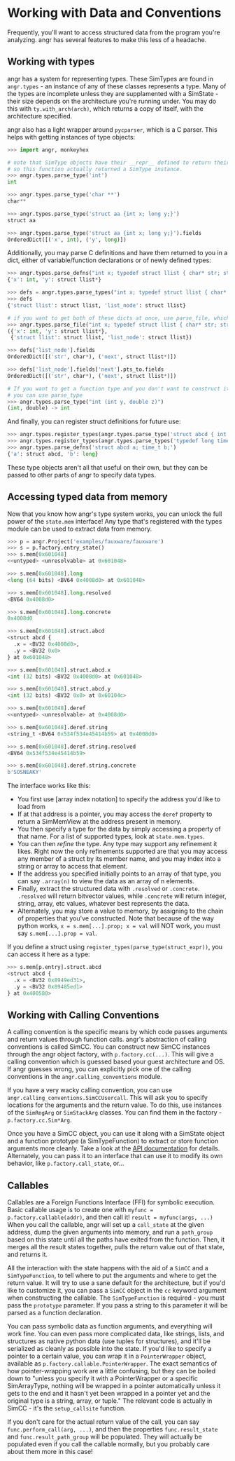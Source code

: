 Working with Data and Conventions
=================================

Frequently, you'll want to access structured data from the program you're analyzing.
angr has several features to make this less of a headache.

## Working with types

angr has a system for representing types.
These SimTypes are found in `angr.types` - an instance of any of these classes represents a type.
Many of the types are incomplete unless they are supplamented with a SimState - their size depends on the architecture you're running under.
You may do this with `ty.with_arch(arch)`, which returns a copy of itself, with the architecture specified.

angr also has a light wrapper around `pycparser`, which is a C parser.
This helps with getting instances of type objects:

```python
>>> import angr, monkeyhex

# note that SimType objects have their __repr__ defined to return their c type name,
# so this function actually returned a SimType instance.
>>> angr.types.parse_type('int')
int

>>> angr.types.parse_type('char **')
char**

>>> angr.types.parse_type('struct aa {int x; long y;}')
struct aa

>>> angr.types.parse_type('struct aa {int x; long y;}').fields
OrderedDict([('x', int), ('y', long)])
```

Additionally, you may parse C definitions and have them returned to you in a dict, either of variable/function declarations or of newly defined types:

```python
>>> angr.types.parse_defns("int x; typedef struct llist { char* str; struct llist *next; } list_node; list_node *y;")
{'x': int, 'y': struct llist*}

>>> defs = angr.types.parse_types("int x; typedef struct llist { char* str; struct llist *next; } list_node; list_node *y;")
>>> defs
{'struct llist': struct llist, 'list_node': struct llist}

# if you want to get both of these dicts at once, use parse_file, which returns both in a tuple.
>>> angr.types.parse_file("int x; typedef struct llist { char* str; struct llist *next; } list_node; list_node *y;")
({'x': int, 'y': struct llist*},
 {'struct llist': struct llist, 'list_node': struct llist})

>>> defs['list_node'].fields
OrderedDict([('str', char*), ('next', struct llist*)])

>>> defs['list_node'].fields['next'].pts_to.fields
OrderedDict([('str', char*), ('next', struct llist*)])

# If you want to get a function type and you don't want to construct it manually,
# you can use parse_type
>>> angr.types.parse_type("int (int y, double z)")
(int, double) -> int
```

And finally, you can register struct definitions for future use:

```python
>>> angr.types.register_types(angr.types.parse_type('struct abcd { int x; int y; }'))
>>> angr.types.register_types(angr.types.parse_types('typedef long time_t;'))
>>> angr.types.parse_defns('struct abcd a; time_t b;')
{'a': struct abcd, 'b': long}
```

These type objects aren't all that useful on their own, but they can be passed to other parts of angr to specify data types.

## Accessing typed data from memory

Now that you know how angr's type system works, you can unlock the full power of the `state.mem` interface!
Any type that's registered with the types module can be used to extract data from memory.

```python
>>> p = angr.Project('examples/fauxware/fauxware')
>>> s = p.factory.entry_state()
>>> s.mem[0x601048]
<<untyped> <unresolvable> at 0x601048>

>>> s.mem[0x601048].long
<long (64 bits) <BV64 0x4008d0> at 0x601048>

>>> s.mem[0x601048].long.resolved
<BV64 0x4008d0>

>>> s.mem[0x601048].long.concrete
0x4008d0

>>> s.mem[0x601048].struct.abcd
<struct abcd {
  .x = <BV32 0x4008d0>,
  .y = <BV32 0x0>
} at 0x601048>

>>> s.mem[0x601048].struct.abcd.x
<int (32 bits) <BV32 0x4008d0> at 0x601048>

>>> s.mem[0x601048].struct.abcd.y
<int (32 bits) <BV32 0x0> at 0x60104c>

>>> s.mem[0x601048].deref
<<untyped> <unresolvable> at 0x4008d0>

>>> s.mem[0x601048].deref.string
<string_t <BV64 0x534f534e45414b59> at 0x4008d0>

>>> s.mem[0x601048].deref.string.resolved
<BV64 0x534f534e45414b59>

>>> s.mem[0x601048].deref.string.concrete
b'SOSNEAKY'
```

The interface works like this:

- You first use [array index notation] to specify the address you'd like to load from
- If at that address is a pointer, you may access the `deref` property to return a SimMemView at the address present in memory.
- You then specify a type for the data by simply accessing a property of that name.
  For a list of supported types, look at `state.mem.types`.
- You can then _refine_ the type. Any type may support any refinement it likes.
  Right now the only refinements supported are that you may access any member of a struct by its member name, and you may index into a string or array to access that element.
- If the address you specified initially points to an array of that type, you can say `.array(n)` to view the data as an array of n elements.
- Finally, extract the structured data with `.resolved` or `.concrete`.
  `.resolved` will return bitvector values, while `.concrete` will return integer, string, array, etc values, whatever best represents the data.
- Alternately, you may store a value to memory, by assigning to the chain of properties that you've constructed.
  Note that because of the way python works, `x = s.mem[...].prop; x = val` will NOT work, you must say `s.mem[...].prop = val`.

If you define a struct using `register_types(parse_type(struct_expr))`, you can access it here as a type:

```python
>>> s.mem[p.entry].struct.abcd
<struct abcd {
  .x = <BV32 0x8949ed31>,
  .y = <BV32 0x89485ed1>
} at 0x400580>
```

## Working with Calling Conventions

A calling convention is the specific means by which code passes arguments and return values through function calls.
angr's abstraction of calling conventions is called SimCC.
You can construct new SimCC instances through the angr object factory, with `p.factory.cc(...)`.
This will give a calling convention which is guessed based your guest architecture and OS.
If angr guesses wrong, you can explicitly pick one of the calling conventions in the `angr.calling_conventions` module.

If you have a very wacky calling convention, you can use `angr.calling_conventions.SimCCUsercall`.
This will ask you to specify locations for the arguments and the return value.
To do this, use instances of the `SimRegArg` or `SimStackArg` classes.
You can find them in the factory - `p.factory.cc.Sim*Arg`.

Once you have a SimCC object, you can use it along with a SimState object and a function prototype (a SimTypeFunction) to extract or store function arguments more cleanly.
Take a look at the [API documentation](http://angr.io/api-doc/angr.html#angr.calling_conventions.SimCC) for details.
Alternately, you can pass it to an interface that can use it to modify its own behavior, like `p.factory.call_state`, or...

## Callables

<a name=callables></a>

Callables are a Foreign Functions Interface (FFI) for symbolic execution.
Basic callable usage is to create one with `myfunc = p.factory.callable(addr)`, and then call it! `result = myfunc(args, ...)`
When you call the callable, angr will set up a `call_state` at the given address, dump the given arguments into memory, and run a `path_group` based on this state until all the paths have exited from the function.
Then, it merges all the result states together, pulls the return value out of that state, and returns it.

All the interaction with the state happens with the aid of a `SimCC` and a `SimTypeFunction`, to tell where to put the arguments and where to get the return value.
It will try to use a sane default for the architecture, but if you'd like to customize it, you can pass a `SimCC` object in the `cc` keyword argument when constructing the callable.
The `SimTypeFunction` is required - you must pass the `prototype` parameter.
If you pass a string to this parameter it will be parsed as a function declaration.

You can pass symbolic data as function arguments, and everything will work fine.
You can even pass more complicated data, like strings, lists, and structures as native python data (use tuples for structures), and it'll be serialized as cleanly as possible into the state.
If you'd like to specify a pointer to a certain value, you can wrap it in a `PointerWrapper` object, available as `p.factory.callable.PointerWrapper`.
The exact semantics of how pointer-wrapping work are a little confusing, but they can be boiled down to "unless you specify it with a PointerWrapper or a specific SimArrayType, nothing will be wrapped in a pointer automatically unless it gets to the end and it hasn't yet been wrapped in a pointer yet and the original type is a string, array, or tuple."
The relevant code is actually in SimCC - it's the `setup_callsite` function.

If you don't care for the actual return value of the call, you can say `func.perform_call(arg, ...)`, and then the properties `func.result_state` and `func.result_path_group` will be populated.
They will actually be populated even if you call the callable normally, but you probably care about them more in this case!
